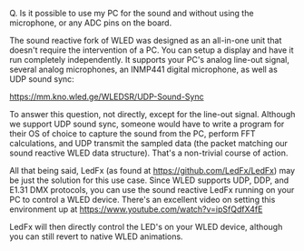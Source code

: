 Q. Is it possible to use my PC for the sound and without using the microphone, or any ADC pins on the board.


The sound reactive fork of WLED was designed as an all-in-one unit that doesn't require the intervention of a PC. You can setup a display and have it run completely independently. It supports your PC's analog line-out signal, several analog microphones, an INMP441 digital microphone, as well as UDP sound sync:

<https://mm.kno.wled.ge/WLEDSR/UDP-Sound-Sync>

To answer this question, not directly, except for the line-out signal. Although we support UDP sound sync, someone would have to write a program for their OS of choice to capture the sound from the PC, perform FFT calculations, and UDP transmit the sampled data (the packet matching our sound reactive WLED data structure). That's a non-trivial course of action.

All that being said, LedFx (as found at <https://github.com/LedFx/LedFx>) may be just the solution for this use case. Since WLED supports UDP, DDP, and E1.31 DMX protocols, you can use the sound reactive LedFx running on your PC to control a WLED device. There's an excellent video on setting this environment up at <https://www.youtube.com/watch?v=ipSfQdfX4fE>

LedFx will then directly control the LED's on your WLED device, although you can still revert to native WLED animations.